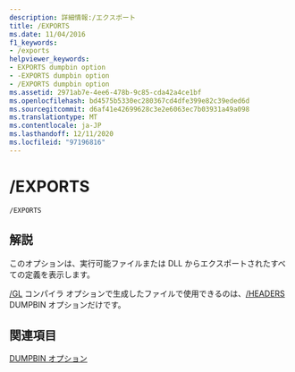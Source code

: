 ```yaml
---
description: 詳細情報:/エクスポート
title: /EXPORTS
ms.date: 11/04/2016
f1_keywords:
- /exports
helpviewer_keywords:
- EXPORTS dumpbin option
- -EXPORTS dumpbin option
- /EXPORTS dumpbin option
ms.assetid: 2971ab7e-4ee6-478b-9c85-cda42a4ce1bf
ms.openlocfilehash: bd4575b5330ec280367cd4dfe399e82c39eded6d
ms.sourcegitcommit: d6af41e42699628c3e2e6063ec7b03931a49a098
ms.translationtype: MT
ms.contentlocale: ja-JP
ms.lasthandoff: 12/11/2020
ms.locfileid: "97196816"
---
```

# <a name="exports"></a>/EXPORTS

```
/EXPORTS
```

## <a name="remarks"></a>解説

このオプションは、実行可能ファイルまたは DLL からエクスポートされたすべての定義を表示します。

[/GL](gl-whole-program-optimization.md) コンパイラ オプションで生成したファイルで使用できるのは、[/HEADERS](headers.md) DUMPBIN オプションだけです。

## <a name="see-also"></a>関連項目

[DUMPBIN オプション](dumpbin-options.md)
